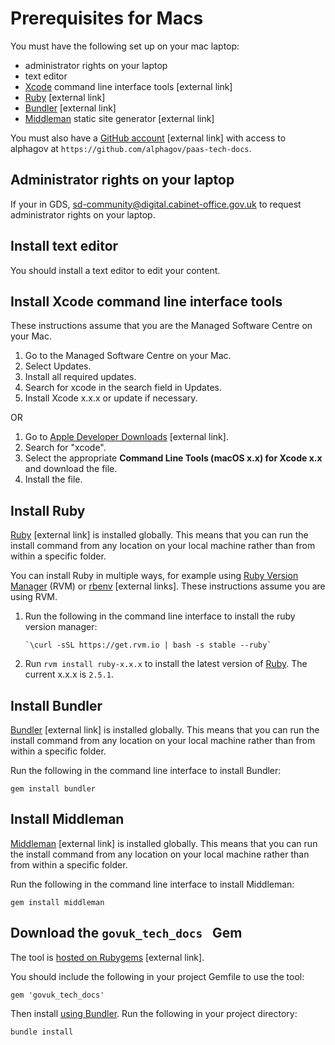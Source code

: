 # Prerequisites for Macs

You must have the following set up on your mac laptop:

- administrator rights on your laptop
- text editor
- [Xcode](https://developer.apple.com/xcode/) command line interface tools [external link]
- [Ruby](https://www.ruby-lang.org/en/) [external link]
- [Bundler](https://bundler.io/) [external link]
- [Middleman](https://middlemanapp.com/) static site generator [external link]

You must also have a [GitHub account](https://github.com/) [external link] with access to alphagov at `https://github.com/alphagov/paas-tech-docs`.

## Administrator rights on your laptop

If your in GDS, [sd-community@digital.cabinet-office.gov.uk](mailto:sd-community@digital.cabinet-office.gov.uk) to request administrator rights on your laptop.

## Install text editor

You should install a text editor to edit your content.

## Install Xcode command line interface tools

These instructions assume that you are the Managed Software Centre on your Mac.

1. Go to the Managed Software Centre on your Mac.
1. Select Updates.
1. Install all required updates.
1. Search for xcode in the search field in Updates.
1. Install Xcode x.x.x or update if necessary.

OR

1. Go to [Apple Developer Downloads](https://developer.apple.com/download/more) [external link].
1. Search for "xcode".
1. Select the appropriate __Command Line Tools (macOS x.x) for Xcode x.x__ and download the file.
1. Install the file.

## Install Ruby

[Ruby](https://www.ruby-lang.org/en/) [external link] is installed globally. This means that you can run the install command from any location on your local machine rather than from within a specific folder.

You can install Ruby in multiple ways, for example using [Ruby Version Manager](https://rvm.io/) (RVM) or [rbenv](https://github.com/rbenv/rbenv) [external links]. These instructions assume you are using RVM.

1. Run the following in the command line interface to install the ruby version manager:

    ```
    `\curl -sSL https://get.rvm.io | bash -s stable --ruby`
    ```

1. Run `rvm install ruby-x.x.x` to install the latest version of [Ruby](https://www.ruby-lang.org/en/). The current x.x.x is `2.5.1`.

## Install Bundler

[Bundler](https://bundler.io/) [external link] is installed globally. This means that you can run the install command from any location on your local machine rather than from within a specific folder.

Run the following in the command line interface to install Bundler:

```
gem install bundler
```

## Install Middleman

[Middleman](https://middlemanapp.com/) [external link] is installed globally. This means that you can run the install command from any location on your local machine rather than from within a specific folder.

Run the following in the command line interface to install Middleman:

```
gem install middleman
```

## Download the `govuk_tech_docs ` Gem

The tool is [hosted on
Rubygems](https://rubygems.org/gems/govuk_tech_docs/versions/1.5.0) [external
link].

You should include the following in your project Gemfile to use the tool:

`gem 'govuk_tech_docs'`

Then install [using Bundler](#install-bundler). Run the following in your project directory:

`bundle install`
